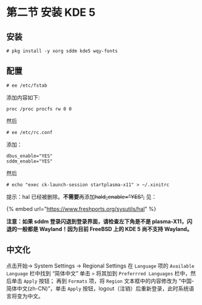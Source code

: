 # 第二节 安装 KDE 5

## 安装

`# pkg install -y xorg sddm kde5 wqy-fonts`

## 配置

`# ee /etc/fstab`

添加内容如下:

`proc /proc procfs rw 0 0`

然后

`# ee /etc/rc.conf`

添加：

```
dbus_enable="YES"
sddm_enable="YES"
```

然后

`# echo "exec ck-launch-session startplasma-x11" > ~/.xinitrc`



提示：hal 已经被删除。**不需要**再添加~~hald_enable="YES",~~ 见：

{% embed url="https://www.freshports.org/sysutils/hal" %}


**注意：如果 sddm 登录闪退到登录界面，请检查左下角是不是 plasma-X11，闪退的一般都是 Wayland！因为目前 FreeBSD 上的 KDE 5 尚不支持 Wayland。**

## 中文化

点击开始-> System Settings -> Regional Settings 在 `Language` 项的 `Available Language` 栏中找到 “简体中文” 单击 `>` 将其加到 `Preferrred Languages` 栏中，然后单击 `Apply` 按钮；
再到 `Formats` 项，将 `Region` 文本框中的内容修改为 “中国-简体中文(zh-CN)”，单击 `Apply` 按钮，logout（注销）后重新登录，此时系统语言将变为中文。

